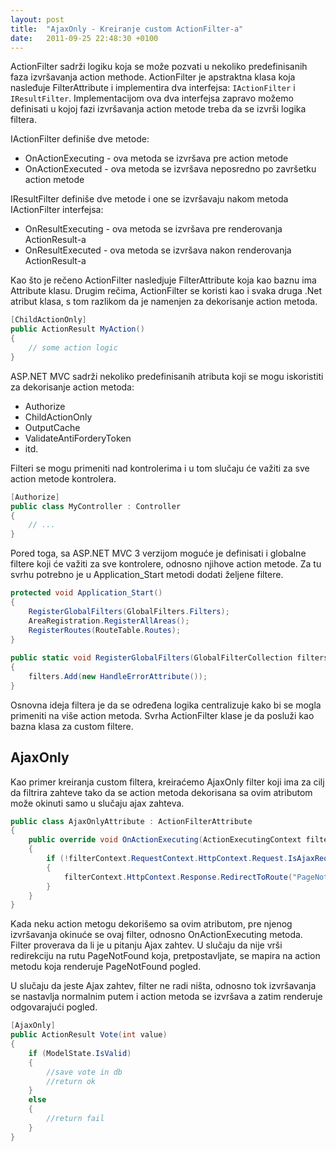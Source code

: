 ```yaml
---
layout: post
title:  "AjaxOnly - Kreiranje custom ActionFilter-a"
date:   2011-09-25 22:48:30 +0100
---
```


ActionFilter sadrži logiku koja se može pozvati u nekoliko predefinisanih faza izvršavanja action methode. ActionFilter je apstraktna klasa koja nasleđuje FilterAttribute i implementira dva interfejsa: `IActionFilter` i `IResultFilter`. Implementacijom ova dva interfejsa zapravo možemo definisati u kojoj fazi izvršavanja action metode treba da se izvrši logika filtera.

IActionFilter definiše dve metode:

- OnActionExecuting - ova metoda se izvršava pre action metode
- OnActionExecuted - ova metoda se izvršava neposredno po završetku action metode

IResultFilter definiše dve metode i one se izvršavaju nakom metoda IActionFilter interfejsa:

- OnResultExecuting - ova metoda se izvršava pre renderovanja ActionResult-a
- OnResultExecuted - ova metoda se izvršava nakon renderovanja ActionResult-a

Kao što je rečeno ActionFilter nasledjuje FilterAttribute koja kao baznu ima Attribute klasu. Drugim rečima, ActionFilter se koristi kao i svaka druga .Net atribut klasa, s tom razlikom da je namenjen za dekorisanje action metoda.

```csharp
[ChildActionOnly]
public ActionResult MyAction()
{
    // some action logic
}
```

ASP.NET MVC sadrži nekoliko predefinisanih atributa koji se mogu iskoristiti za dekorisanje action metoda:

- Authorize
- ChildActionOnly
- OutputCache
- ValidateAntiForderyToken
- itd.

Filteri se mogu primeniti nad kontrolerima i u tom slučaju će važiti za sve action metode kontrolera.

```csharp
[Authorize]
public class MyController : Controller
{
    // ...
}
```

Pored toga, sa ASP.NET MVC 3 verzijom moguće je definisati i globalne filtere koji će važiti za sve kontrolere, odnosno njihove action metode. Za tu svrhu potrebno je u Application_Start metodi dodati željene filtere.

```csharp
protected void Application_Start()
{
    RegisterGlobalFilters(GlobalFilters.Filters);
    AreaRegistration.RegisterAllAreas();
    RegisterRoutes(RouteTable.Routes);
}
 
public static void RegisterGlobalFilters(GlobalFilterCollection filters)
{
    filters.Add(new HandleErrorAttribute());
}
```

Osnovna ideja filtera je da se određena logika centralizuje kako bi se mogla primeniti na više action metoda. Svrha ActionFilter klase je da posluži kao bazna klasa za custom filtere.

## AjaxOnly

Kao primer kreiranja custom filtera, kreiraćemo AjaxOnly filter koji ima za cilj da filtrira zahteve tako da se action metoda dekorisana sa ovim atributom može okinuti samo u slučaju ajax zahteva.

```csharp
public class AjaxOnlyAttribute : ActionFilterAttribute
{
    public override void OnActionExecuting(ActionExecutingContext filterContext)
    {
        if (!filterContext.RequestContext.HttpContext.Request.IsAjaxRequest())
        {
            filterContext.HttpContext.Response.RedirectToRoute("PageNotFound");
        }
    }
}
```

Kada neku action metogu dekorišemo sa ovim atributom, pre njenog izvršavanja okinuće se ovaj filter, odnosno OnActionExecuting metoda. Filter proverava da li je u pitanju Ajax zahtev. U slučaju da nije vrši redirekciju na rutu PageNotFound koja, pretpostavljate, se mapira na action metodu koja renderuje PageNotFound pogled.

U slučaju da jeste Ajax zahtev, filter ne radi ništa, odnosno tok izvršavanja se nastavlja normalnim putem i action metoda se izvršava a zatim renderuje odgovarajući pogled.

```csharp
[AjaxOnly]
public ActionResult Vote(int value)
{
    if (ModelState.IsValid)
    {
        //save vote in db
        //return ok
    }
    else
    {
        //return fail
    }
}
```
